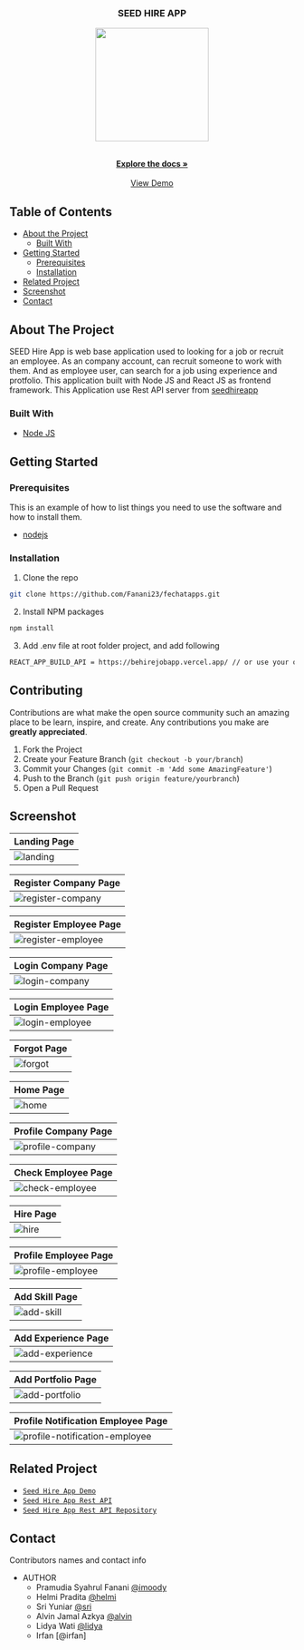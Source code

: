 <br />
<p align="center">

  <h3 align="center">SEED HIRE APP</h3>
  <p align="center">
    <image align="center" width="200" src='./public/demo/logo.png' />
  </p>

  <p align="center">
    <br />
    <a href="https://github.com/Fanani23/fehirejobapp.git"><strong>Explore the docs »</strong></a>
    <br />
    <br />
    <a href="https://fehirejobapp.vercel.app/">View Demo</a>
  </p>
</p>

<!-- TABLE OF CONTENTS -->

## Table of Contents

- [About the Project](#about-the-project)
  - [Built With](#built-with)
- [Getting Started](#getting-started)
  - [Prerequisites](#prerequisites)
  - [Installation](#installation)
- [Related Project](#related-project)
- [Screenshot](#screenshot)
- [Contact](#contact)

<!-- ABOUT THE PROJECT -->

## About The Project

SEED Hire App is web base application used to looking for a job or recruit an employee. As an company account, can recruit someone to work with them. And as employee user, can search for a job using experience and protfolio. This application built with Node JS and React JS as frontend framework.
This Application use Rest API server from [seedhireapp](https://behirejobapp.vercel.app/)

### Built With

- [Node JS](https://nodejs.org/en/docs/)

<!-- GETTING STARTED -->

## Getting Started

### Prerequisites

This is an example of how to list things you need to use the software and how to install them.

- [nodejs](https://nodejs.org/en/download/)

### Installation

1. Clone the repo

```sh
git clone https://github.com/Fanani23/fechatapps.git
```

2. Install NPM packages

```sh
npm install
```

3. Add .env file at root folder project, and add following

```sh
REACT_APP_BUILD_API = https://behirejobapp.vercel.app/ // or use your own

```

<!-- CONTRIBUTING -->

## Contributing

Contributions are what make the open source community such an amazing place to be learn, inspire, and create. Any contributions you make are **greatly appreciated**.

1. Fork the Project
2. Create your Feature Branch (`git checkout -b your/branch`)
3. Commit your Changes (`git commit -m 'Add some AmazingFeature'`)
4. Push to the Branch (`git push origin feature/yourbranch`)
5. Open a Pull Request

<!-- SCREENSHOT -->

## Screenshot

| Landing Page                                                 |
| ------------------------------------------------------------ |
| ![landing](/public/demo/landing.png?raw=true "Landing Page") |

| Register Company Page                                                                   |
| --------------------------------------------------------------------------------------- |
| ![register-company](/public/demo/register-company.png?raw=true "Register Company Page") |

| Register Employee Page                                                                     |
| ------------------------------------------------------------------------------------------ |
| ![register-employee](/public/demo/register-employee.png?raw=true "Register Employee Page") |

| Login Company Page                                                             |
| ------------------------------------------------------------------------------ |
| ![login-company](/public/demo/login-company.png?raw=true "Login Company Page") |

| Login Employee Page                                                               |
| --------------------------------------------------------------------------------- |
| ![login-employee](/public/demo/login-employee.png?raw=true "Login Employee Page") |

| Forgot Page                                               |
| --------------------------------------------------------- |
| ![forgot](/public/demo/forgot.png?raw=true "Forgot Page") |

| Home Page                                           |
| --------------------------------------------------- |
| ![home](/public/demo/home.png?raw=true "Home Page") |

| Profile Company Page                                                                 |
| ------------------------------------------------------------------------------------ |
| ![profile-company](/public/demo/profile-company.png?raw=true "Profile Company Page") |

| Check Employee Page                                                               |
| --------------------------------------------------------------------------------- |
| ![check-employee](/public/demo/check-employee.png?raw=true "Check Employee Page") |

| Hire Page                                           |
| --------------------------------------------------- |
| ![hire](/public/demo/hire.png?raw=true "Hire Page") |

| Profile Employee Page                                                                   |
| --------------------------------------------------------------------------------------- |
| ![profile-employee](/public/demo/profile-employee.png?raw=true "Profile Employee Page") |

| Add Skill Page                                                     |
| ------------------------------------------------------------------ |
| ![add-skill](/public/demo/add-skill.png?raw=true "Add Skill Page") |

| Add Experience Page                                                               |
| --------------------------------------------------------------------------------- |
| ![add-experience](/public/demo/add-experience.png?raw=true "Add Experience Page") |

| Add Portfolio Page                                                             |
| ------------------------------------------------------------------------------ |
| ![add-portfolio](/public/demo/add-protfolio.png?raw=true "Add Portfolio Page") |

| Profile Notification Employee Page                                                                                    |
| --------------------------------------------------------------------------------------------------------------------- |
| ![profile-notification-employee](/public/demo/profile-notification.png?raw=true "Profile Notification Employee Page") |

<!-- RELATED PROJECT -->

## Related Project

- [`Seed Hire App Demo`](https://fehirejobapp.vercel.app/)
- [`Seed Hire App Rest API`](https://behirejobapp.vercel.app/)
- [`Seed Hire App Rest API Repository`](https://github.com/Fanani23/fehirejobapp.git)

<!-- CONTACT -->

## Contact

Contributors names and contact info

- AUTHOR
  - Pramudia Syahrul Fanani [@imoody](https://github.com/Fanani23/)
  - Helmi Pradita [@helmi](https://github.com/helmipradita)
  - Sri Yuniar [@sri](https://github.com/sriyuniar541)
  - Alvin Jamal Azkya [@alvin](https://github.com/alvinjamal)
  - Lidya Wati [@lidya](https://github.com/Lidiya135)
  - Irfan [@irfan]
